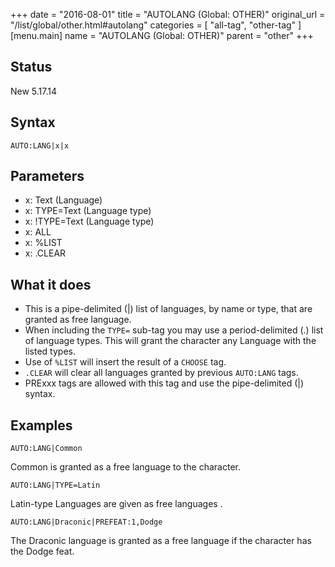 +++
date = "2016-08-01"
title = "AUTOLANG (Global: OTHER)"
original_url = "/list/global/other.html#autolang"
categories = [ "all-tag", "other-tag" ]
[menu.main]
    name = "AUTOLANG (Global: OTHER)"
    parent = "other"
+++

## Status

New 5.17.14

## Syntax

`AUTO:LANG|x|x`

## Parameters

-   x: Text (Language)
-   x: TYPE=Text (Language type)
-   x: !TYPE=Text (Language type)
-   x: ALL
-   x: %LIST
-   x: .CLEAR



What it does
------------

-   This is a pipe-delimited (|) list of languages, by name or type,
    that are granted as free language.
-   When including the `TYPE=` sub-tag you may use a
    period-delimited (.) list of language types. This will grant the
    character any Language with the listed types.
-   Use of `%LIST` will insert the result of a `CHOOSE` tag.
-   `.CLEAR` will clear all languages granted by previous
    `AUTO:LANG` tags.
-   PRExxx tags are allowed with this tag and use the pipe-delimited (|)
    syntax.

Examples
--------

`AUTO:LANG|Common`

Common is granted as a free language to the character.

`AUTO:LANG|TYPE=Latin`

Latin-type Languages are given as free languages .

`AUTO:LANG|Draconic|PREFEAT:1,Dodge`

The Draconic language is granted as a free language if the character has
the Dodge feat.


